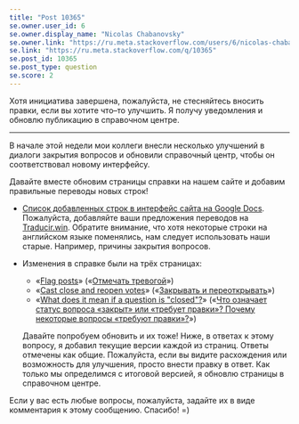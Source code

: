 ```yaml
---
title: "Post 10365"
se.owner.user_id: 6
se.owner.display_name: "Nicolas Chabanovsky"
se.owner.link: "https://ru.meta.stackoverflow.com/users/6/nicolas-chabanovsky"
se.link: "https://ru.meta.stackoverflow.com/q/10365"
se.post_id: 10365
se.post_type: question
se.score: 2
---
```

<p>Хотя инициатива завершена, пожалуйста, не стесняйтесь вносить правки, если вы хотите что–то улучшить. Я получу уведомления и обновлю публикацию в справочном центре.</p>

<hr>

<p>В начале этой недели мои коллеги внесли несколько улучшений в диалоги закрытия вопросов и обновили справочный центр, чтобы он соответствовал новому интерфейсу.</p>

<p>Давайте вместе обновим страницы справки на нашем сайте и добавим правильные переводы новых строк!</p>

<ul>
<li><p><a href="https://docs.google.com/spreadsheets/d/1yaL9EWFUmSZIdqXeydAG3yh5W6kthqSv4QHiS-ei7ns/edit" rel="nofollow noreferrer">Список добавленных строк в интерфейс сайта на Google Docs</a>. Пожалуйста, добавляйте ваши предложения переводов на <a href="https://traducir.win/" rel="nofollow noreferrer">Traducir.win</a>. Обратите внимание, что хотя некоторые строки на английском языке поменялись, нам следует использовать наши старые. Например, причины закрытия вопросов.</p></li>
<li><p>Изменения в справке были на трёх страницах:</p>

<ul>
<li>«<a href="https://meta.stackexchange.com/help/privileges/flag-posts">Flag posts</a>» («<a href="https://ru.meta.stackoverflow.com/a/10368/6">Отмечать тревогой</a>»)</li>
<li>«<a href="https://meta.stackexchange.com/help/privileges/close-questions">Cast close and reopen votes</a>» («<a href="https://ru.meta.stackoverflow.com/a/10367/6">Закрывать и переоткрывать</a>»)</li>
<li>«<a href="https://meta.stackexchange.com/help/closed-questions">What does it mean if a question is "closed"?</a>» («<a href="https://ru.meta.stackoverflow.com/a/10366/6">Что означает статус вопроса «закрыт» или «требует правки»? Почему некоторые вопросы «требуют правки»?</a>»)   </li>
</ul>

<p>Давайте попробуем обновить и их тоже! Ниже, в ответах к этому вопросу, я добавил текущие версии каждой из страниц. Ответы отмечены как общие. Пожалуйста, если вы видите расхождения или возможность для улучшения, просто внести правку в ответ. Как только мы определимся с итоговой версией, я обновлю страницы в справочном центре.</p></li>
</ul>

<p>Если у вас есть любые вопросы, пожалуйста, задайте их в виде комментария к этому сообщению. Спасибо! =)</p>
